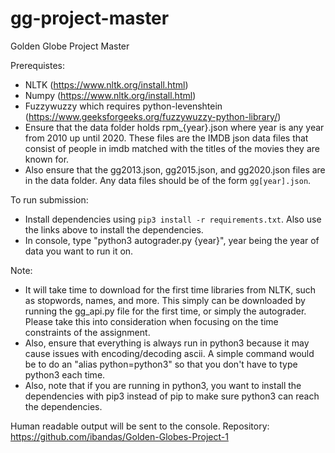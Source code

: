 # gg-project-master
Golden Globe Project Master

Prerequistes:
- NLTK (https://www.nltk.org/install.html)
- Numpy (https://www.nltk.org/install.html)
- Fuzzywuzzy which requires python-levenshtein (https://www.geeksforgeeks.org/fuzzywuzzy-python-library/)
- Ensure that the data folder holds rpm_{year}.json where year is any year from 2010 up until 2020. These files are the IMDB json data files that consist of people in imdb matched with the titles of the movies they are known for. 
- Also ensure that the gg2013.json, gg2015.json, and gg2020.json files are in the data folder. Any data files should be of the form `gg[year].json`.

To run submission:
- Install dependencies using `pip3 install -r requirements.txt`. Also use the links above to install the dependencies.
- In console, type "python3 autograder.py {year}", year being the year of data you want to run it on.

Note:
- It will take time to download for the first time libraries from NLTK, such as stopwords, names, and more. This simply can be downloaded by running the gg_api.py file for the first time, or simply the autograder. Please take this into consideration when focusing on the time constraints of the assignment.
- Also, ensure that everything is always run in python3 because it may cause issues with encoding/decoding ascii. A simple command would be to do an "alias python=python3" so that you don't have to type python3 each time.
- Also, note that if you are running in python3, you want to install the dependencies with pip3 instead of pip to make sure python3 can reach the dependencies.

Human readable output will be sent to the console.
Repository: https://github.com/ibandas/Golden-Globes-Project-1
